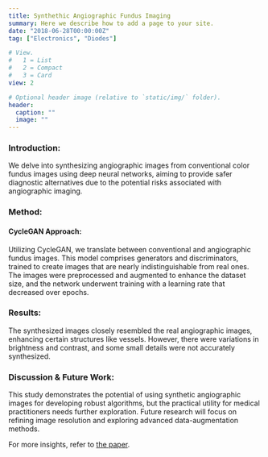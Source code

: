 ```yaml
---
title: Synthethic Angiographic Fundus Imaging
summary: Here we describe how to add a page to your site.
date: "2018-06-28T00:00:00Z"
tag: ["Electronics", "Diodes"]

# View.
#   1 = List
#   2 = Compact
#   3 = Card
view: 2

# Optional header image (relative to `static/img/` folder).
header:
  caption: ""
  image: ""
---
```


### Introduction:
We delve into synthesizing angiographic images from conventional color fundus images using deep neural networks, aiming to provide safer diagnostic alternatives due to the potential risks associated with angiographic imaging.

### Method:
#### CycleGAN Approach:
Utilizing CycleGAN, we translate between conventional and angiographic fundus images. This model comprises generators and discriminators, trained to create images that are nearly indistinguishable from real ones. The images were preprocessed and augmented to enhance the dataset size, and the network underwent training with a learning rate that decreased over epochs.

### Results:
The synthesized images closely resembled the real angiographic images, enhancing certain structures like vessels. However, there were variations in brightness and contrast, and some small details were not accurately synthesized.

### Discussion & Future Work:
This study demonstrates the potential of using synthetic angiographic images for developing robust algorithms, but the practical utility for medical practitioners needs further exploration. Future research will focus on refining image resolution and exploring advanced data-augmentation methods.

For more insights, refer to [the paper](https://www.researchgate.net/profile/Florian-Schiffers/publication/323299238_Synthetic_Fundus_Fluorescein_Angiography_using_Deep_Neural_Networks/links/5ac2a02baca27222c75ced75/Synthetic-Fundus-Fluorescein-Angiography-using-Deep-Neural-Networks.pdf).